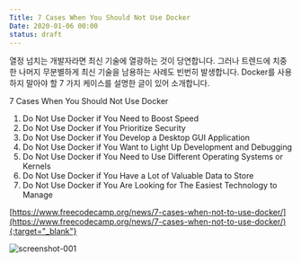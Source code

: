```yaml
---
Title: 7 Cases When You Should Not Use Docker
Date: 2020-01-06 00:00
status: draft
---
```


열정 넘치는 개발자라면 최신 기술에 열광하는 것이 당연합니다. 그러나 트렌드에 치중한 나머지 무분별하게 최신 기술을 남용하는 사례도 빈번히 발생합니다. Docker를 사용하지 말아야 할 7 가지 케이스를 설명한 글이 있어 소개합니다.

7 Cases When You Should Not Use Docker

1. Do Not Use Docker if You Need to Boost Speed
2. Do Not Use Docker if You Prioritize Security
3. Do Not Use Docker if You Develop a Desktop GUI Application
4. Do Not Use Docker if You Want to Light Up Development and Debugging
5. Do Not Use Docker if You Need to Use Different Operating Systems or Kernels
6. Do Not Use Docker if You Have a Lot of Valuable Data to Store
7. Do Not Use Docker if You Are Looking for The Easiest Technology to Manage

[https://www.freecodecamp.org/news/7-cases-when-not-to-use-docker/](https://www.freecodecamp.org/news/7-cases-when-not-to-use-docker/){:target="_blank"}

![screenshot-001](https://www.freecodecamp.org/news/content/images/size/w2000/2019/11/Docker-1.png)
